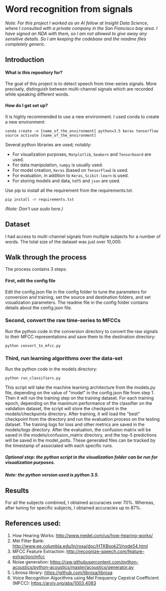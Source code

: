 # Word recognition from signals #

_Note: For this project I worked as an AI fellow at Insight Data Science, where I consulted with a private company in the San Francisco bay area. I have signed an NDA with them, so I am not allowed to give away any sensitive details. So I am keeping the codebase and the readme files completely generic._

## Introduction

#### What is this repository for? ####

The goal of this project is to detect speech from time-series signals. More precisely, distinguish between multi-channel signals which are recorded while speaking different words.

#### How do I get set up? ####
It is highly recommended to use a new environment. I used conda to create a new environment:

    conda create -n [name_of_the_environment] python=3.5 keras tensorflow
    source activate [name_of_the_environment]
    
Several python libraries are used; notably:

- For visualization purposes, `Matplotlib`, `Seaborn` and `Tensorboard` are used.
- For data manipulation, `numpy` is usually used. 
- For model creation, `Keras` (based on `TensorFlow`) is used. 
- For evaluation, in addition to `Keras`, `Scikit-learn` is used.
- For storing models and data, `hdf5` and `json` are used. 

Use pip to install all the requirement from the requirements.txt.
    
    pip install -r requirements.txt

_(Note: Don't use sudo here.)_

## Dataset

I had access to multi-channel signals from multiple subjects for a number of words. The total size of the dataset was just over 10,000.  

## Walk through the process

The process contains 3 steps:

#### First, edit the config file
Edit the config.json file in the config folder to tune the parameters for conversion and training, set the source and destination folders, and set visualization parameters. The readme file in the config folder contains details about the config.json file.

### Second, convert the raw time-series to MFCCs
Run the python code in the conversion directory to convert the raw signals to their MFCC representations and save them to the destination directory:

    python convert_to_mfcc.py 

### Third, run learning algorithms over the data-set
Run the python code in the models directory:

    python run_classifiers.py

This script will take the machine learning architecture from the models.py file, depending on the value of "model" in the config.json file from step 1. Then it will run the training step on the training dataset. For each training epoch, depending on the maximum performance of the classifier on the validation dataset, the script will store the checkpoint in the models/checkpoints directory. After training, it will load the "best" checkpoint from the directory and run the evaluation process on the testing dataset. The training logs for loss and other metrics are saved in the models/logs directory. After the evaluation, the confusion matrix will be saved in the models/confusion_matrix directory, and the top-5 predictions will be saved in the model_polts. These generated files can be tracked by the timestamp of associated with each specific runs. 

##### Optional step: the python script in the visualization folder can be run for visualization purposes. 

##### Note: the python version used is python 3.5.

## Results

For all the subjects combined, I obtained accuracies over 70%. Whereas, after tuning for specific subjects, I obtained accuracies up to 87%.

## References used:
1. How Hearing Works: http://www.medel.com/us/how-hearing-works/
2. Mel Filter Bank: http://www.ee.columbia.edu/ln/rosa/doc/HTKBook21/node54.html
3. MFCC Feature Extraction: http://recognize-speech.com/feature-extraction/mfcc
4. Noise generation:  https://raw.githubusercontent.com/python-acoustics/python-acoustics/master/acoustics/generator.py
5. Librosa library: https://github.com/librosa/librosa
6. Voice Recognition Algorithms using Mel Frequency Cepstral Coefficient (MFCC): https://arxiv.org/abs/1003.4083
